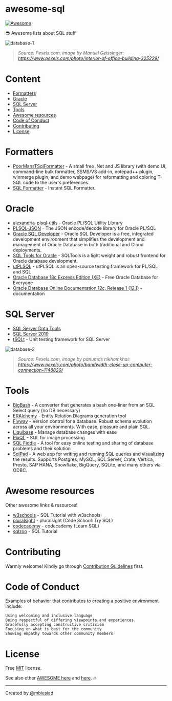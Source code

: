 # awesome-sql

[![Awesome](https://awesome.re/badge-flat.svg)](https://awesome.re)

😎 Awesome lists about SQL stuff

![database-1](https://github.com/mbiesiad/awesome-sql/blob/master/media/db_1.png)

> _Source: Pexels.com, image by Manuel Geissinger: https://www.pexels.com/photo/interior-of-office-building-325229/_

# Content

* [Formatters](#formatters)
* [Oracle](#oracle)
* [SQL Server](#sql-server)
* [Tools](#tools)
* [Awesome resources](#awesome-resources)
* [Code of Conduct](#code-of-conduct)
* [Contributing](#contributing)
* [License](#license)

# Formatters

* [PoorMansTSqlFormatter](https://github.com/TaoK/PoorMansTSqlFormatter) - A small free .Net and JS library (with demo UI, command-line bulk formatter, SSMS/VS add-in, notepad++ plugin, winmerge plugin, and demo webpage) for reformatting and coloring T-SQL code to the user's preferences.
* [SQL Formatter](http://www.dpriver.com/pp/sqlformat.htm) - Instant SQL Formatter.

# Oracle

* [alexandria-plsql-utils](https://github.com/mortenbra/alexandria-plsql-utils) - Oracle PL/SQL Utility Library
* [PLSQL-JSON](https://github.com/doberkofler/PLSQL-JSON) - The JSON encode/decode library for Oracle PL/SQL 
* [Oracle SQL Developer](https://www.oracle.com/database/technologies/appdev/sql-developer.html) - Oracle SQL Developer is a free, integrated development environment that simplifies the development and management of Oracle Database in both traditional and Cloud deployments.
* [SQL Tools for Oracle](https://sourceforge.net/projects/sqlt/) - SQLTools is a light weight and robust frontend for Oracle database development. 
* [utPLSQL](http://utplsql.org/) - utPLSQL is an open-source testing framework for PL/SQL and SQL
* [Oracle Database 18c Express Edition (XE)](https://www.oracle.com/database/technologies/appdev/xe.html) - Free Oracle Database for Everyone
* [Oracle Database Online Documentation 12c, Release 1 (12.1)](https://docs.oracle.com/database/121/SQLRF/toc.htm) - documentation

# SQL Server

* [SQL Server Data Tools](https://docs.microsoft.com/en-us/sql/ssdt/download-sql-server-data-tools-ssdt?redirectedfrom=MSDN&view=sql-server-ver15)
* [SQL Server 2019](https://www.microsoft.com/en-us/sql-server/sql-server-2019)
* [tSQLt](https://tsqlt.org/) - Unit testing framework for SQL Server

![database-2](https://github.com/mbiesiad/awesome-sql/blob/master/media/db_2.png)

> _Source: Pexels.com, image by panumas nikhomkhai: https://www.pexels.com/photo/bandwidth-close-up-computer-connection-1148820/_

# Tools

* [BigBash](https://github.com/Borisvl/bigbash) - A converter that generates a bash one-liner from an SQL Select query (no DB necessary)
* [ERAlchemy](https://github.com/Alexis-benoist/eralchemy) - Entity Relation Diagrams generation tool
* [Flyway](https://flywaydb.org/) - Version control for a database. Robust schema evolution across all your environments. With ease, pleasure and plain SQL.
* [Liquibase](https://www.liquibase.org/) - Manage database changes with ease
* [PixQL](https://github.com/Phildo/pixQL) - SQL for image processing
* [SQL Fiddle](http://sqlfiddle.com/) - A tool for easy online testing and sharing of database problems and their solution
* [SqlPad](http://rickbergfalk.github.io/sqlpad/#/) - A web app for writing and running SQL queries and visualizing the results. Supports Postgres, MySQL, SQL Server, Crate, Vertica, Presto, SAP HANA, Snowflake, BigQuery, SQLite, and many others via ODBC.

# Awesome resources

Other awesome links & resources!

* [w3schools](https://www.w3schools.com/sql/default.asp) - SQL Tutorial with w3schools
* [pluralsight](https://www.pluralsight.com/courses/code-school-try-sql) - pluralsight (Code School: Try SQL)
* [codecademy](https://www.codecademy.com/learn/learn-sql) - codecademy (Learn SQL)
* [sqlzoo](https://sqlzoo.net/) - SQL Tutorial

# Contributing

Warmly welcome! Kindly go through [Contribution Guidelines](CONTRIBUTING.md) first.

# Code of Conduct

Examples of behavior that contributes to creating a positive environment include:

    Using welcoming and inclusive language
    Being respectful of differing viewpoints and experiences
    Gracefully accepting constructive criticism
    Focusing on what is best for the community
    Showing empathy towards other community members

# License
Free [MIT](LICENSE) license.

See also other [AWESOME here](https://github.com/mbiesiad/awesome-chess) and [here](https://github.com/mbiesiad/awesome-astronomy). :fire:

__________________________________________________

Created by @[mbiesiad](https://github.com/mbiesiad)
